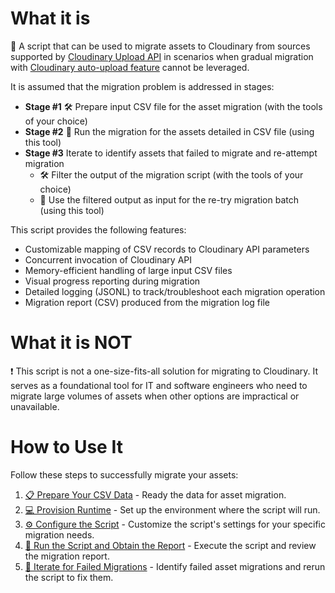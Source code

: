 # What it is
🚚 A script that can be used to migrate assets to Cloudinary from sources supported by [Cloudinary Upload API](https://cloudinary.com/documentation/image_upload_api_reference#upload_required_parameters) in scenarios when gradual migration with [Cloudinary auto-upload feature](https://cloudinary.com/documentation/fetch_remote_images#auto_upload_remote_files) cannot be leveraged.

It is assumed that the migration problem is addressed in stages:

- **Stage #1** 🛠️ Prepare input CSV file for the asset migration (with the tools of your choice)
- **Stage #2** 🚚 Run the migration for the assets detailed in CSV file (using this tool)
- **Stage #3** Iterate to identify assets that failed to migrate and re-attempt migration
  * 🛠️ Filter the output of the migration script (with the tools of your choice)
  * 🚚 Use the filtered output as input for the re-try migration batch (using this tool)

This script provides the following features:
- Customizable mapping of CSV records to Cloudinary API parameters
- Concurrent invocation of Cloudinary API
- Memory-efficient handling of large input CSV files
- Visual progress reporting during migration
- Detailed logging (JSONL) to track/troubleshoot each migration operation
- Migration report (CSV) produced from the migration log file

# What it is NOT
❗ This script is not a one-size-fits-all solution for migrating to Cloudinary. It serves as a foundational tool for IT and software engineers who need to migrate large volumes of assets when other options are impractical or unavailable.

# How to Use It
Follow these steps to successfully migrate your assets:

1. [📋 Prepare Your CSV Data](./readme/data-for-the-migration.md) - Ready the data for asset migration.
2. [💻 Provision Runtime](./readme/provision-runtime.md) - Set up the environment where the script will run.
3. [⚙️ Configure the Script](./readme/configure.md) - Customize the script's settings for your specific migration needs.
4. [🚚 Run the Script and Obtain the Report](./readme/run-migration-obtain-report.md) - Execute the script and review the migration report.
5. [🔄 Iterate for Failed Migrations](./readme/identify-reattempt-failed.md) - Identify failed asset migrations and rerun the script to fix them.

